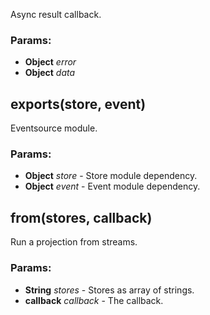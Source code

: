 

<!-- Start lib/eventsource.module.js -->

Async result callback.

### Params:

* **Object** *error* 
* **Object** *data* 

## exports(store, event)

Eventsource module.

### Params:

* **Object** *store* - Store module dependency.
* **Object** *event* - Event module dependency.

## from(stores, callback)

Run a projection from streams.

### Params:

* **String** *stores* - Stores as array of strings.
* **callback** *callback* - The callback.

<!-- End lib/eventsource.module.js -->

